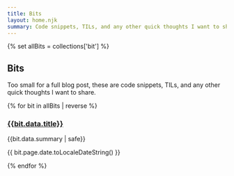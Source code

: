 ```yaml
---
title: Bits
layout: home.njk
summary: Code snippets, TILs, and any other quick thoughts I want to share.
---
```


{% set allBits = collections['bit'] %}

## Bits

Too small for a full blog post, these are code snippets, TILs, and any other quick thoughts I want to share.

{% for bit in allBits | reverse %}

### [{{bit.data.title}}]({{bit.page.url}})

{{bit.data.summary | safe}}

{{ bit.page.date.toLocaleDateString() }}

{% endfor %}
